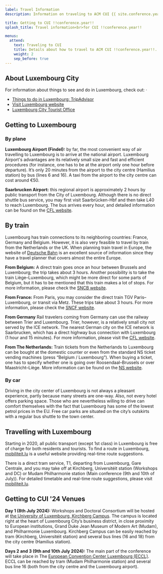 ```yaml
---
label: Travel Information
description: Information on traveling to ACM CUI {{ site.conference.year }} in-person.

title: Getting to CUI !!conference.year!!
splash_title: Travel information<br>for CUI !!conference.year!!

menus:
  attend:
    text: Traveling to CUI
    title: Details about how to travel to ACM CUI !!conference.year!!.
    weight: 2
    sep_before: true
---
```


## About Luxembourg City

For information about things to see and do in Luxembourg, check out: ·
* [Things to do in Luxembourg: TripAdvisor](https://www.tripadvisor.com/Attractions-g190356-Activities-Luxembourg_City.html)
* [Visit Luxembourg website](https://www.visitluxembourg.com/)
* [Luxembourg City Tourist Office](https://www.luxembourg-city.com/en)

## Getting to Luxembourg

### By plane

**Luxembourg Airport (Findel):** by far, the most convenient way of air travelling to Luxembourg is to arrive at the national airport. Luxembourg Airport's advantages are its relatively small size and fast and efficient procedures (for instance, one has to be at the airport only one hour before departure). It’s only 20 minutes from the airport to the city centre (Hamilius station) by bus (lines 6 and 16). A taxi from the airport to the city centre can cost around €50. 

**Saarbrucken Airport:** this regional airport is approximately 2 hours by public transport from the City of Luxembourg. Although there is no direct shuttle bus service, you may first visit Saarbrücken-Hbf and then take L40 to reach Luxembourg. The bus arrives every hour, and detailed information can be found on the [CFL website](https://www.cfl.lu/en-gb/).

## By train

Luxembourg has train connections to its neighboring countries: France, Germany and Belgium. However, it is also very feasible to travel by train from the Netherlands or the UK. When planning train travel in Europe, the website of [Deutsche Bahn](https://int.bahn.de/en) is an excellent source of information since they have a travel planner that covers almost the entire Europe.

**From Belgium:** A direct train goes once an hour between Brussels and Luxembourg; the trip takes about 3 hours. Another possibility is to take the train Liège–Luxembourg, which might be more direct for some parts of Belgium, but it has to be mentioned that this train makes a lot of stops. For more information, please check the [SNCB website](https://www.belgiantrain.be/en).

**From France:** From Paris, you may consider the direct train TGV Paris–Luxembourg, or transit via Metz. These trips take about 3 hours. For more information, please check the [SNCF website](https://www.sncf.com/en).

**From Germany** Rail travelers coming from Germany can use the railway between Trier and Luxembourg. Trier, however, is a relatively small city not served by the ICE network. The nearest German city on the ICE network is Saarbrucken, which has a direct highway bus connection with Luxembourg (1 hour and 15 minutes). For more information, please visit the [CFL website](https://www.cfl.lu/en-gb/).

**From The Netherlands:** Train tickets from the Netherlands to Luxembourg can be bought at the domestic counter or even from the standard NS ticket vending machines (press “Belgium / Luxembourg”). When buying a ticket, one has to specify whether one is going over Roosendaal–Brussels or over Maastricht–Liège. More information can be found on the [NS website](https://www.nsinternational.com/en).

### By car

Driving in the city center of Luxembourg is not always a pleasant experience, partly because many streets are one-way. Also, not every hotel offers parking space. Those who are nevertheless willing to drive can comfort themselves with the fact that Luxembourg has some of the lowest petrol prices in the EU. Free car parks are situated on the city’s outskirts with a regular bus shuttle to the town center.


## Travelling with Luxembourg

Starting in 2020, all public transport (except 1st class) in Luxembourg is free of charge for both residents and tourists. To find a route in Luxembourg, [mobiliteit.lu](https://www.mobiliteit.lu/en/) is a useful website providing real-time route suggestions.

There is a direct tram service, T1, departing from Luxembourg, Gare Centrale, and you may take off at Kirchberg, Universitéit station (Workshops and DC) or Mudam Philharmonie station (Main conference (9th and 10th of July)). For detailed timetable and real-time route suggestions, please visit [mobiliteit.lu](https://www.mobiliteit.lu/en/).

## Getting to CUI '24 Venues

**Day 1 (8th July 2024):** Workshops and Doctoral Consortium will be hosted at [the University of Luxembourg, Kirchberg Campus](https://www.google.com/maps/place/Facult%C3%A9+des+Sciences,+de+la+Technologie+et+de+la+Communication,+6+Rue+Richard+Coudenhove-Kalergi,+1359+Kirchberg+Luxembourg/@49.6267367,6.1591498,18z/data=!4m14!1m7!3m6!1s0x47954f43c097afcb:0x8a49572dde7a9600!2sUniversity+of+Luxembourg,+Kirchberg+Campus!8m2!3d49.626478!4d6.1587877!16s%2Fg%2F1tjrnxq0!3m5!1s0x47954f43c61babf3:0xc3aa2ed3f8018880!8m2!3d49.6265945!4d6.1593246!16s%2Fg%2F1tdydkn9?entry=ttu). The campus is located right at the heart of Luxembourg City’s business district, in close proximity to European institutions, Grand Duke Jean Museum of Modern Art (Mudam), and Philharmonie Luxembourg. Kirchberg Campus can be easily reached by tram (Kirchberg, Universitéit station) and several bus lines (16 and 18) from the city centre (Hamilius station).

**Days 2 and 3 (9th and 10th July 2024):** The main part of the conference will take place in 
The [European Convention Center Luxembourg (ECCL)](https://www.google.com/maps/place/European+Convention+Center+Luxembourg/@49.6193225,6.1422061,17z/data=!3m1!4b1!4m6!3m5!1s0x47954f37301b3af1:0xb68122aac42b28b7!8m2!3d49.6193225!4d6.144781!16s%2Fg%2F11b7rxlwx6?entry=ttu). ECCL can be reached by tram (Mudam Philharmonie station) and several bus line 16 (both from the city centre and the Luxembourg airport).